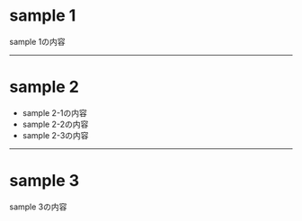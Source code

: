 # sample 1 

sample 1の内容

---

# sample 2

* sample 2-1の内容
* sample 2-2の内容
* sample 2-3の内容

---

# sample 3

sample 3の内容
